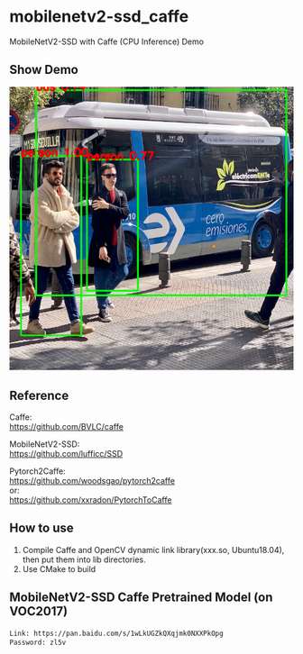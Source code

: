 # mobilenetv2-ssd_caffe
MobileNetV2-SSD with Caffe (CPU Inference) Demo  
## Show Demo
![image](https://github.com/yukiwsf/mobilenetv2-ssd_caffe/blob/master/data/result.png)
## Reference
Caffe:  
https://github.com/BVLC/caffe  


MobileNetV2-SSD:  
https://github.com/lufficc/SSD  


Pytorch2Caffe:  
https://github.com/woodsgao/pytorch2caffe  
or:  
https://github.com/xxradon/PytorchToCaffe  
## How to use
1. Compile Caffe and OpenCV dynamic link library(xxx.so, Ubuntu18.04), then put them into lib directories.
2. Use CMake to build
## MobileNetV2-SSD Caffe Pretrained Model (on VOC2017)
```
Link: https://pan.baidu.com/s/1wLkUGZkQXqjmk0NXXPkOpg   
Password: zl5v   
```

